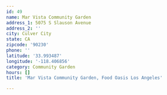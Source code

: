 ```yaml
---
id: 49
name: Mar Vista Community Garden
address_1: 5075 S Slauson Avenue
address_2: ''
city: Culver City
state: CA
zipcode: '90230'
phone: ''
latitude: '33.993487'
longitude: '-118.406856'
category: Community Garden
hours: []
title: 'Mar Vista Community Garden, Food Oasis Los Angeles'

---
```

